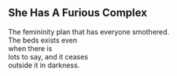 She Has A Furious Complex
-------------------------
The femininity plan that has everyone smothered.  
The beds exists even  
when there is  
lots to say, and it ceases  
outside it in darkness.  
